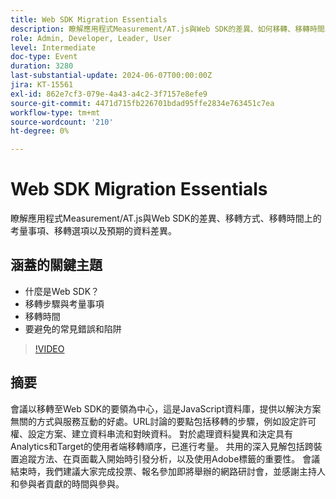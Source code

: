 ```yaml
---
title: Web SDK Migration Essentials
description: 瞭解應用程式Measurement/AT.js與Web SDK的差異、如何移轉、移轉時間上的考量事項、移轉選項以及預期的資料差異。重點討論點 — 什麼是Web SDK？ 移轉步驟與考量設定移轉時機的常見錯誤與要避免的陷阱
role: Admin, Developer, Leader, User
level: Intermediate
doc-type: Event
duration: 3280
last-substantial-update: 2024-06-07T00:00:00Z
jira: KT-15561
exl-id: 862e7cf3-079e-4a43-a4c2-3f7157e8efe9
source-git-commit: 4471d715fb226701bdad95ffe2834e763451c7ea
workflow-type: tm+mt
source-wordcount: '210'
ht-degree: 0%

---
```


# Web SDK Migration Essentials

瞭解應用程式Measurement/AT.js與Web SDK的差異、移轉方式、移轉時間上的考量事項、移轉選項以及預期的資料差異。

## 涵蓋的關鍵主題

* 什麼是Web SDK？
* 移轉步驟與考量事項
* 移轉時間
* 要避免的常見錯誤和陷阱

>[!VIDEO](https://video.tv.adobe.com/v/3429291/?learn=on)


## 摘要

會議以移轉至Web SDK的要領為中心，這是JavaScript資料庫，提供以解決方案無關的方式與服務互動的好處。&#x200B;URL討論的要點包括移轉的步驟，例如設定許可權、設定方案、建立資料串流和對映資料。 對於處理資料變異和決定具有Analytics和Target的使用者端移轉順序，已進行考量。 共用的深入見解包括跨裝置追蹤方法、在頁面載入開始時引發分析，以及使用Adobe標籤的重要性。 會議結束時，我們建議大家完成投票、報名參加即將舉辦的網路研討會，並感謝主持人和參與者貢獻的時間與參與。